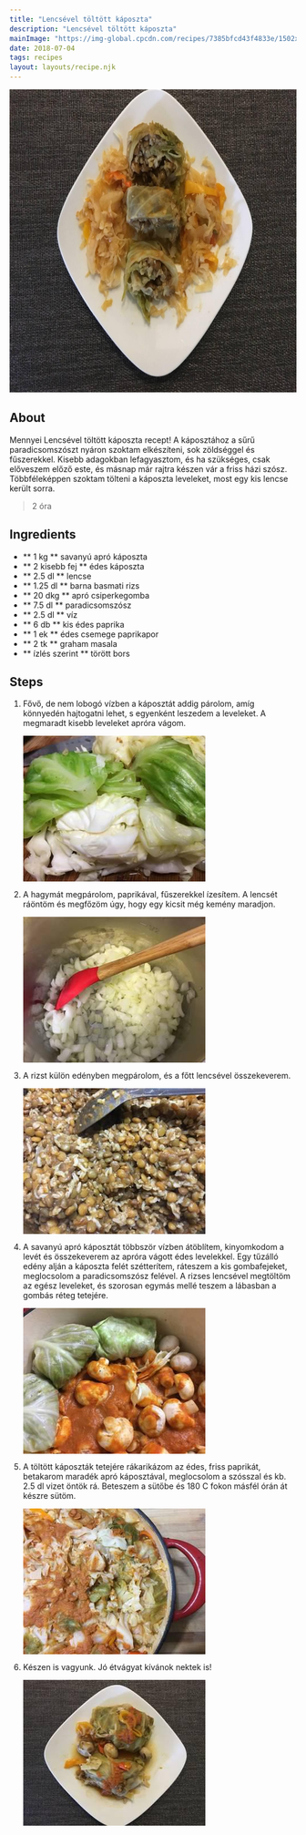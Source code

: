 ```yaml
---
title: "Lencsével töltött káposzta"
description: "Lencsével töltött káposzta"
mainImage: "https://img-global.cpcdn.com/recipes/7385bfcd43f4833e/1502x1064cq70/lencsevel-toltott-kaposzta-recept-foto.jpg"
date: 2018-07-04
tags: recipes
layout: layouts/recipe.njk
---
```

                        
<p align="center"><a href="https://cookpad.com/hu/receptek/5280323-lencsevel-toltott-kaposzta" rel="Recipe source page"><img width="751" height="532" src="/img/full/77526bdc517a0f8bcbf1659f853aec4586446794.jpg"/></a></p>

## About
Mennyei Lencsével töltött káposzta recept! A káposztához a sűrű paradicsomszószt nyáron szoktam elkészíteni, sok zöldséggel és fűszerekkel. Kisebb adagokban lefagyasztom, és ha szükséges, csak előveszem előző este,  és másnap már rajtra készen vár  a friss házi szósz. Többféleképpen szoktam tölteni a káposzta leveleket, most egy kis lencse került sorra.

> 2 óra 

## Ingredients
* ** 1 kg ** savanyú apró káposzta
* ** 2 kisebb fej ** édes káposzta
* ** 2.5 dl ** lencse
* ** 1.25 dl ** barna basmati rizs
* ** 20 dkg ** apró csiperkegomba
* ** 7.5 dl ** paradicsomszósz
* ** 2.5 dl ** víz
* ** 6 db ** kis édes paprika
* ** 1 ek ** édes csemege paprikapor
* ** 2 tk ** graham masala
* ** ízlés szerint ** törött bors

## Steps

1. Fővő, de nem lobogó vízben a káposztát addig párolom, amíg könnyedén hajtogatni lehet, s egyenként leszedem a leveleket. A megmaradt kisebb leveleket apróra vágom.
 
    <p><img width="320" height="256" align="left" src="/img/full/430365a72d0526f7a896c7633329621b9b5ca119.jpg"/></p><div style="clear: both"/>

2. A hagymát megpárolom, paprikával, fűszerekkel ízesítem. A lencsét ráöntöm és megfőzöm úgy, hogy egy kicsit még kemény maradjon.
 
    <p><img width="320" height="256" align="left" src="/img/full/7b3fc7e80df5764ea47e24199c366942cf5b2f72.jpg"/></p><div style="clear: both"/>

3. A rizst külön edényben megpárolom, és a főtt lencsével összekeverem.
 
    <p><img width="320" height="256" align="left" src="/img/full/320ea4789ac408ddae8f842d5c6404f278514fad.jpg"/></p><div style="clear: both"/>

4. A savanyú apró káposztát többször vízben átöblítem, kinyomkodom a levét és összekeverem az apróra vágott édes levelekkel. Egy tűzálló edény alján a káposzta felét szétterítem, ráteszem a kis gombafejeket, meglocsolom a paradicsomszósz felével. A rizses lencsével megtöltöm az egész leveleket, és szorosan egymás mellé teszem a lábasban a gombás réteg tetejére.
 
    <p><img width="320" height="256" align="left" src="/img/full/479b57d9811c2d3974e2bc9595a033002d7a3950.jpg"/></p><div style="clear: both"/>

5. A töltött káposzták tetejére rákarikázom az édes, friss paprikát, betakarom maradék apró káposztával, meglocsolom a szósszal és kb. 2.5 dl vizet öntök rá. Beteszem a sütőbe és 180 C fokon másfél órán át készre sütöm.
 
    <p><img width="320" height="256" align="left" src="/img/full/df58f27ffa75a3b08044c8b770853fc28d3add5f.jpg"/></p><div style="clear: both"/>

6. Készen is vagyunk. Jó étvágyat kívánok nektek is!
 
    <p><img width="320" height="256" align="left" src="/img/full/77355b4b0fb28f10f1812bf3f5f299847bcea256.jpg"/></p><div style="clear: both"/>

